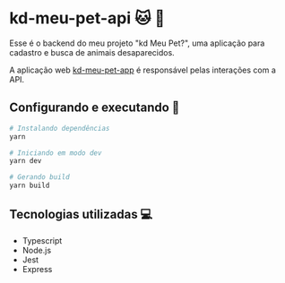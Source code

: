 # kd-meu-pet-api 🐱 🐶

Esse é o backend do meu projeto "kd Meu Pet?", uma aplicação para cadastro e busca de animais desaparecidos.

A aplicação web [kd-meu-pet-app](https://github.com/flwedu/kd-meu-pet-app) é responsável pelas interações com a API.

## Configurando e executando 🚀

```bash
# Instalando dependências
yarn

# Iniciando em modo dev
yarn dev

# Gerando build
yarn build
```

## Tecnologias utilizadas 💻

- Typescript
- Node.js
- Jest
- Express
